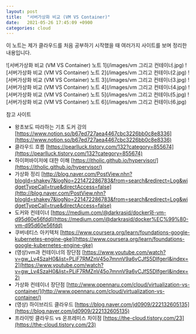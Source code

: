 ```yaml
---
layout: post
title:  "서버가상화 비교 (VM VS Container)"
date:   2021-05-26 17:45:09 +0900
categories: cloud
---
```


이 노트는 제가 클라우드를 처음 공부하기 시작했을 때 여러가지 사이트를 보며 정리한 내용입니다.


![서버가상화 비교 (VM VS Container) 노트 1](/images/vm 그리고 컨테이너.jpg)
![서버가상화 비교 (VM VS Container) 노트 2](/images/vm 그리고 컨테이너2.jpg)
![서버가상화 비교 (VM VS Container) 노트 3](/images/vm 그리고 컨테이너3.jpg)
![서버가상화 비교 (VM VS Container) 노트 4](/images/vm 그리고 컨테이너4.jpg)
![서버가상화 비교 (VM VS Container) 노트 5](/images/vm 그리고 컨테이너5.jpg)
![서버가상화 비교 (VM VS Container) 노트 6](/images/vm 그리고 컨테이너6.jpg)


참고 사이트
* 왕초보도 따라하는 기초 도커 강의 [https://www.notion.so/b67ed727aea4467cbc3226bb0c8e8336](https://www.notion.so/b67ed727aea4467cbc3226bb0c8e8336)
* 클라우드 흐름 [https://pearlluck.tistory.com/132?category=855674](https://pearlluck.tistory.com/132?category=855674)
* 하이퍼바이저에 대한 이해 [https://itholic.github.io/hypervisor/](https://itholic.github.io/hypervisor/)
* 가상화 정리 [http://blog.naver.com/PostView.nhn?blogId=shakey7&logNo=221472286783&from=search&redirect=Log&widgetTypeCall=true&directAccess=false](http://blog.naver.com/PostView.nhn?blogId=shakey7&logNo=221472286783&from=search&redirect=Log&widgetTypeCall=true&directAccess=false)
* 도커와 컨테이너 [https://medium.com/@darkrasid/docker와-vm-d95d60e56fdd](https://medium.com/@darkrasid/docker%EC%99%80-vm-d95d60e56fdd)
* 쿠버네티스 아키텍처 [https://www.coursera.org/learn/foundations-google-kubernetes-engine-gke](https://www.coursera.org/learn/foundations-google-kubernetes-engine-gke)
* (영상)vm과 컨테이너의 장단점 [https://www.youtube.com/watch?v=gw_Lv4SzaH0&list=PLiF7RMZnV45o7mnnV9a6vCJfS5DIfgerI&index=2](https://www.youtube.com/watch?v=gw_Lv4SzaH0&list=PLiF7RMZnV45o7mnnV9a6vCJfS5DIfgerI&index=2)
* 가상화 컨테이너 장단점 [http://www.opennaru.com/cloud/virtualization-vs-container/](http://www.opennaru.com/cloud/virtualization-vs-container/)
* (영상) 하이브리드 클라우드 [https://blog.naver.com/jd0909/222132605135](https://blog.naver.com/jd0909/222132605135)
* 프라이빗 클라우드 vs 온프레미스 차이점 [https://the-cloud.tistory.com/23](https://the-cloud.tistory.com/23)
